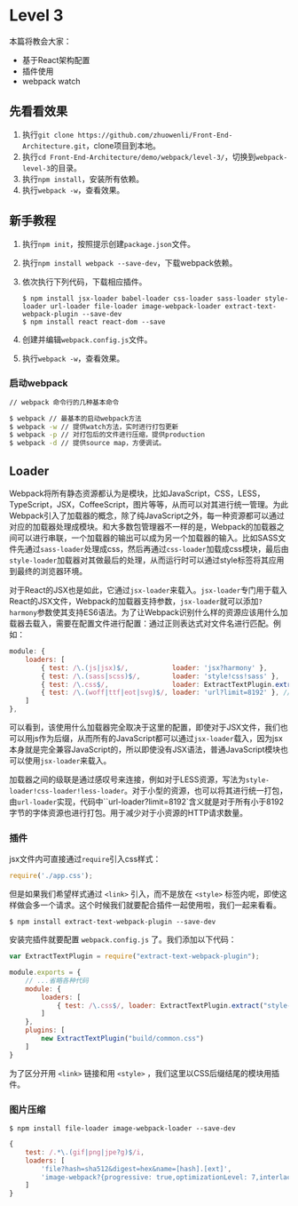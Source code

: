 # Level 3

本篇将教会大家：

- 基于React架构配置
- 插件使用
- webpack watch

## 先看看效果

1. 执行`git clone https://github.com/zhuowenli/Front-End-Architecture.git`，clone项目到本地。
2. 执行`cd Front-End-Architecture/demo/webpack/level-3/`，切换到`webpack-level-3`的目录。
3. 执行`npm install`，安装所有依赖。
4. 执行`webpack -w`，查看效果。

## 新手教程

1. 执行`npm init`，按照提示创建`package.json`文件。
2. 执行`npm install webpack --save-dev`，下载webpack依赖。
3. 依次执行下列代码，下载相应插件。

    ```
    $ npm install jsx-loader babel-loader css-loader sass-loader style-loader url-loader file-loader image-webpack-loader extract-text-webpack-plugin --save-dev
    $ npm install react react-dom --save
    ```

4. 创建并编辑`webpack.config.js`文件。
5. 执行`webpack -w`，查看效果。


### 启动webpack

```bash
// webpack 命令行的几种基本命令

$ webpack // 最基本的启动webpack方法
$ webpack -w // 提供watch方法，实时进行打包更新
$ webpack -p // 对打包后的文件进行压缩，提供production
$ webpack -d // 提供source map，方便调试。
```

## Loader

Webpack将所有静态资源都认为是模块，比如JavaScript，CSS，LESS，TypeScript，JSX，CoffeeScript，图片等等，从而可以对其进行统一管理。为此Webpack引入了加载器的概念，除了纯JavaScript之外，每一种资源都可以通过对应的加载器处理成模块。和大多数包管理器不一样的是，Webpack的加载器之间可以进行串联，一个加载器的输出可以成为另一个加载器的输入。比如SASS文件先通过`sass-loader`处理成css，然后再通过`css-loader`加载成css模块，最后由`style-loader`加载器对其做最后的处理，从而运行时可以通过style标签将其应用到最终的浏览器环境。

对于React的JSX也是如此，它通过`jsx-loader`来载入。`jsx-loader`专门用于载入React的JSX文件，Webpack的加载器支持参数，`jsx-loader`就可以添加`?harmony`参数使其支持ES6语法。为了让Webpack识别什么样的资源应该用什么加载器去载入，需要在配置文件进行配置：通过正则表达式对文件名进行匹配。例如：

```js
module: {
    loaders: [
        { test: /\.(js|jsx)$/,           loader: 'jsx?harmony' },
        { test: /\.(sass|scss)$/,        loader: 'style!css!sass' },
        { test: /\.css$/,                loader: ExtractTextPlugin.extract("style-loader", "css-loader") },
        { test: /\.(woff|ttf|eot|svg)$/, loader: 'url?limit=8192' }, // <=8k 转化为 base64
    ]
},
```

可以看到，该使用什么加载器完全取决于这里的配置，即使对于JSX文件，我们也可以用js作为后缀，从而所有的JavaScript都可以通过`jsx-loader`载入，因为jsx本身就是完全兼容JavaScript的，所以即使没有JSX语法，普通JavaScript模块也可以使用`jsx-loader`来载入。

加载器之间的级联是通过感叹号来连接，例如对于LESS资源，写法为`style-loader!css-loader!less-loader`。对于小型的资源，也可以将其进行统一打包，由`url-loader`实现，代码中``url-loader?limit=8192`含义就是对于所有小于8192字节的字体资源也进行打包。用于减少对于小资源的HTTP请求数量。

### 插件

jsx文件内可直接通过`require`引入css样式：

```js
require('./app.css');
```

但是如果我们希望样式通过 `<link>` 引入，而不是放在 `<style>` 标签内呢，即使这样做会多一个请求。这个时候我们就要配合插件一起使用啦，我们一起来看看。

    $ npm install extract-text-webpack-plugin --save-dev

安装完插件就要配置 `webpack.config.js` 了。我们添加以下代码：

```js
var ExtractTextPlugin = require("extract-text-webpack-plugin");

module.exports = {
    // ...省略各种代码
    module: {
        loaders: [
            { test: /\.css$/, loader: ExtractTextPlugin.extract("style-loader", "css-loader") },
        ]
    },
    plugins: [
        new ExtractTextPlugin("build/common.css")
    ]
}
```
为了区分开用 `<link>` 链接和用 `<style>` ，我们这里以CSS后缀结尾的模块用插件。


### 图片压缩

```
$ npm install file-loader image-webpack-loader --save-dev
```

```js
{
    test: /.*\.(gif|png|jpe?g)$/i,
    loaders: [
        'file?hash=sha512&digest=hex&name=[hash].[ext]',
        'image-webpack?{progressive: true,optimizationLevel: 7,interlaced: false,pngquant: {quality: "65-90", speed: 4}}'
    ]
}

```